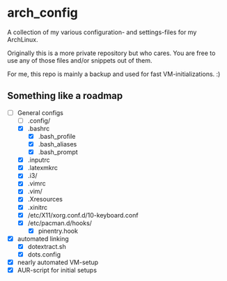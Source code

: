 # arch_config

A collection of my various configuration- and settings-files for my ArchLinux.

Originally this is a more private repository but who cares. You are free to use
any of those files and/or snippets out of them.

For me, this repo is mainly a backup and used for fast VM-initializations. :)

## Something like a roadmap

- [ ] General configs
  - [ ] .config/
  - [x] .bashrc
    - [x] .bash_profile
    - [x] .bash_aliases
    - [x] .bash_prompt
  - [x] .inputrc
  - [x] .latexmkrc
  - [x] .i3/
  - [x] .vimrc
  - [x] .vim/
  - [x] .Xresources
  - [x] .xinitrc
  - [x] /etc/X11/xorg.conf.d/10-keyboard.conf
  - [x] /etc/pacman.d/hooks/
    - [x] pinentry.hook
- [x] automated linking
  - [x] dotextract.sh
  - [x] dots.config
- [x] nearly automated VM-setup
- [x] AUR-script for initial setups
